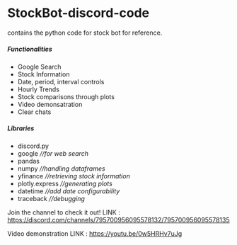 # StockBot-discord-code
contains the python code for stock bot for reference.

<h5>Functionalities</h5>
<ul>
  <li> Google Search
  <li> Stock Information
  <li> Date, period, interval controls
  <li> Hourly Trends
  <li> Stock comparisons through plots
  <li> Video demonsatration 
  <li> Clear chats
</ul>

<h5>Libraries</h5>
<ul>
  <li> discord.py
  <li> google             <em>//for web search</em>
  <li> pandas
  <li> numpy              <em>//handling dataframes</em>
  <li> yfinance           <em>//retrieving stock information</em>
  <li> plotly.express     <em>//generating plots</em>
  <li> datetime           <em>//add date configurability</em>
  <li> traceback          <em>//debugging </em>
</ul>

<bf>Join the channel to check it out!
LINK : https://discord.com/channels/795700956095578132/795700956095578135
  
<bf> Video demonstration
LINK : https://youtu.be/0w5HRHv7uJg
